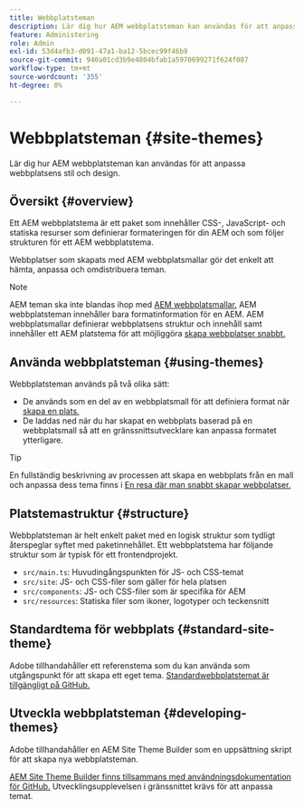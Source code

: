 ```yaml
---
title: Webbplatsteman
description: Lär dig hur AEM webbplatsteman kan användas för att anpassa webbplatsens stil och design.
feature: Administering
role: Admin
exl-id: 53d4afb3-d091-47a1-ba12-5bcec99f46b9
source-git-commit: 940a01cd3b9e4804bfab1a5970699271f624f087
workflow-type: tm+mt
source-wordcount: '355'
ht-degree: 0%

---
```


# Webbplatsteman {#site-themes}

Lär dig hur AEM webbplatsteman kan användas för att anpassa webbplatsens stil och design.

## Översikt {#overview}

Ett AEM webbplatstema är ett paket som innehåller CSS-, JavaScript- och statiska resurser som definierar formateringen för din AEM och som följer strukturen för ett AEM webbplatstema.

Webbplatser som skapats med AEM webbplatsmallar gör det enkelt att hämta, anpassa och omdistribuera teman.

>[!NOTE]
>
>AEM teman ska inte blandas ihop med [AEM webbplatsmallar.](site-templates.md) AEM webbplatsteman innehåller bara formatinformation för en AEM. AEM webbplatsmallar definierar webbplatsens struktur och innehåll samt innehåller ett AEM platstema för att möjliggöra [skapa webbplatser snabbt.](create-site.md)

## Använda webbplatsteman {#using-themes}

Webbplatsteman används på två olika sätt:

* De används som en del av en webbplatsmall för att definiera format när [skapa en plats.](create-site.md)
* De laddas ned när du har skapat en webbplats baserad på en webbplatsmall så att en gränssnittsutvecklare kan anpassa formatet ytterligare.

>[!TIP]
>
>En fullständig beskrivning av processen att skapa en webbplats från en mall och anpassa dess tema finns i [En resa där man snabbt skapar webbplatser.](/help/journey-sites/quick-site/overview.md)

## Platstemastruktur {#structure}

Webbplatsteman är helt enkelt paket med en logisk struktur som tydligt återspeglar syftet med paketinnehållet. Ett webbplatstema har följande struktur som är typisk för ett frontendprojekt.

* `src/main.ts`: Huvudingångspunkten för JS- och CSS-temat
* `src/site`: JS- och CSS-filer som gäller för hela platsen
* `src/components`: JS- och CSS-filer som är specifika för AEM
* `src/resources`: Statiska filer som ikoner, logotyper och teckensnitt

## Standardtema för webbplats {#standard-site-theme}

Adobe tillhandahåller ett referenstema som du kan använda som utgångspunkt för att skapa ett eget tema. [Standardwebbplatstemat är tillgängligt på GitHub.](https://github.com/adobe/aem-site-template-standard-theme-e2e)

## Utveckla webbplatsteman {#developing-themes}

Adobe tillhandahåller en AEM Site Theme Builder som en uppsättning skript för att skapa nya webbplatsteman.

[AEM Site Theme Builder finns tillsammans med användningsdokumentation för GitHub.](https://github.com/adobe/aem-site-theme-builder) Utvecklingsupplevelsen i gränssnittet krävs för att anpassa temat.
